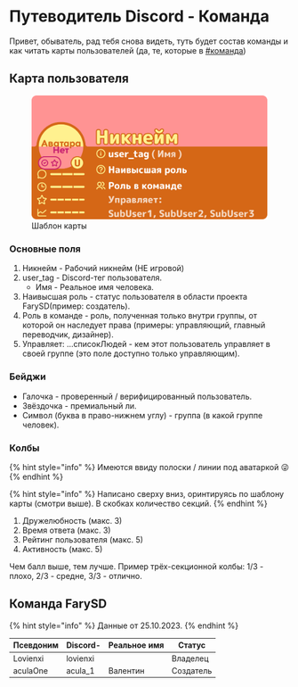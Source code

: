# Путеводитель Discord - Команда

Привет, обыватель, рад тебя снова видеть, туть будет состав команды и как читать карты пользователей (да, те, которые в [#команда](https://discord.com/channels/868794603409637376/1099302872992202753))

## Карта пользователя

<figure><img src="../../../.gitbook/assets/guideline/discord/team/User Card (FSDT)_FarySD_User_Card.png" alt=""><figcaption>Шаблон карты</figcaption></figure>

### Основные поля

1. Никнейм - Рабочий никнейм (НЕ игровой)
2. user_tag - Discord-тег пользователя.
   - Имя - Реальное имя человека.
3. Наивысшая роль - статус пользователя в области проекта FarySD(пример: создатель).
4. Роль в команде - роль, полученная только внутри группы, от которой он наследует права (примеры: управляющий, главный переводчик, дизайнер).
5. Управляет: ...списокЛюдей - кем этот пользователь управляет в своей группе (это поле доступно только управляющим).

### Бейджи

- Галочка - проверенный / верифицированный пользователь.
- Звёздочка - премиальный ли.
- Символ (буква в право-нижнем углу) - группа (в какой группе человек).

### Колбы

{% hint style="info" %}
Имеются ввиду полоски / линии под аватаркой 😜
{% endhint %}

{% hint style="info" %}
Написано сверху вниз, оринтируясь по шаблону карты (смотри выше). В скобках количество секций.
{% endhint %}

1. Дружелюбность (макс. 3)
2. Время ответа (макс. 3)
3. Рейтинг пользователя (макс. 5)
4. Активность (макс. 5)

Чем балл выше, тем лучше.
Пример трёх-секционной колбы: 1/3 - плохо, 2/3 - средне, 3/3 - отлично.

## Команда FarySD

{% hint style="info" %}
Данные от 25.10.2023.
{% endhint %}

| Псевдоним | Discord- | Реальное имя | Статус    |
| --------- | -------- | ------------ | --------- |
| Lovienxi  | lovienxi |              | Владелец  |
| aculaOne  | acula_1  | Валентин     | Создатель |
